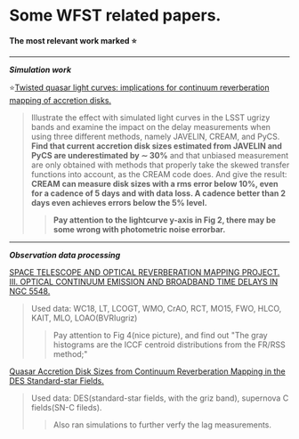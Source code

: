 # Some WFST related papers.

**The most relevant work marked :star:**

---

***Simulation work*** 

:star:[Twisted quasar light curves: implications for continuum reverberation mapping of accretion disks.](https://arxiv.org/abs/1909.08638 "Chan 2020, et al.")
>Illustrate the effect with simulated light curves in the LSST ugrizy bands and
examine the impact on the delay measurements when using three different methods, namely JAVELIN, CREAM, and PyCS.
**Find that current accretion disk sizes estimated from JAVELIN and PyCS are underestimated by ∼ 30%** and that
unbiased measurement are only obtained with methods that properly take the skewed transfer functions into account,
as the CREAM code does. And give the result: **CREAM can measure disk sizes with a rms error
below 10%, even for a cadence of 5 days and with data loss.
A cadence better than 2 days even achieves errors below
the 5% level.**
>>**Pay attention to the lightcurve y-axis in Fig 2, there may be some wrong with photometric noise errorbar.**

---

***Observation data processing***  

[SPACE TELESCOPE AND OPTICAL REVERBERATION MAPPING PROJECT. III. OPTICAL CONTINUUM
EMISSION AND BROADBAND TIME DELAYS IN NGC 5548.](https://iopscience.iop.org/article/10.3847/0004-637X/821/1/56 "Fausnaugh 2016, et al.")
>Used data: WC18, LT, LCOGT, WMO, CrAO, RCT, MO15, FWO, HLCO, KAIT,
MLO, LOAO(BVRIugriz)
>>Pay attention to Fig 4(nice picture), and find out "The gray histograms are the ICCF centroid distributions from the FR/RSS
method;" 

[Quasar Accretion Disk Sizes from Continuum Reverberation Mapping in the DES
Standard-star Fields.](https://doi.org/10.3847/1538-4365/ab5e7a "Yu 2020, et al.")
>Used data: DES(standard-star fields, with the griz band), supernova C fields(SN-C fileds).
>>Also ran simulations to further verfy the lag measurements.
